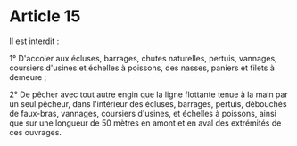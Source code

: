 # Article 15

Il est interdit :

1° D'accoler aux écluses, barrages, chutes naturelles, pertuis, vannages, coursiers d'usines et échelles à poissons, des nasses, paniers et filets à demeure ;

2° De pêcher avec tout autre engin que la ligne flottante tenue à la main par un seul pêcheur, dans l'intérieur des écluses, barrages, pertuis, débouchés de faux-bras, vannages, coursiers d'usines, et échelles à poissons, ainsi que sur une longueur de 50 mètres en amont et en aval des extrémités de ces ouvrages.
